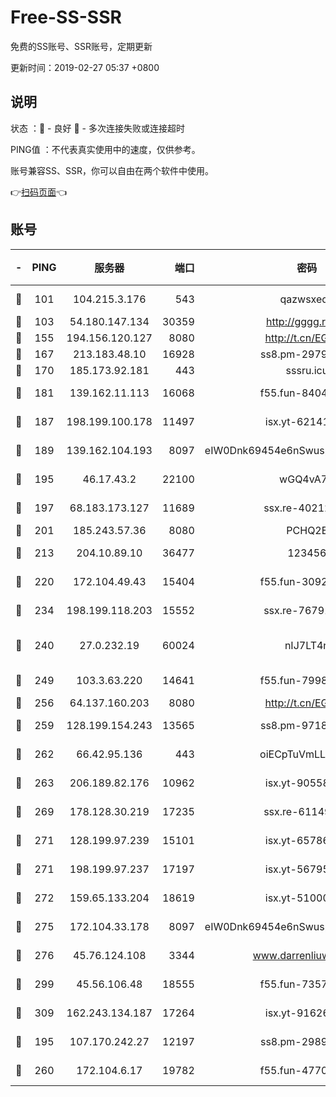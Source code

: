 # Free-SS-SSR

免费的SS账号、SSR账号，定期更新

更新时间：2019-02-27 05:37 +0800

## 说明

状态     ：🙂 - 良好 🙁 - 多次连接失败或连接超时

PING值   ：不代表真实使用中的速度，仅供参考。

账号兼容SS、SSR，你可以自由在两个软件中使用。

👉[扫码页面](https://liesauer.github.io/free-ss-ssr.github.io/)👈

## 账号

|-|PING|服务器|端口|密码|加密方式|区域|
|:----:|:----:|:-----:|-----:|:----:|:----:|:----:|
|🙂|101|104.215.3.176|543|qazwsxedc|aes-256-gcm|JP|
|🙂|103|54.180.147.134|30359|http://gggg.rocks|chacha20|KR|
|🙂|155|194.156.120.127|8080|http://t.cn/EGJIyrl|rc4-md5|RU|
|🙂|167|213.183.48.10|16928|ss8.pm-29798325|rc4-md5|RU|
|🙂|170|185.173.92.181|443|sssru.icu|rc4-md5|RU|
|🙂|181|139.162.11.113|16068|f55.fun-84043831|aes-256-cfb|SG|
|🙂|187|198.199.100.178|11497|isx.yt-62141946|aes-256-cfb|US|
|🙂|189|139.162.104.193|8097|eIW0Dnk69454e6nSwuspv9DmS201tQ0D|aes-256-cfb|JP|
|🙂|195|46.17.43.2|22100|wGQ4vA7D|aes-256-gcm|RU|
|🙂|197|68.183.173.127|11689|ssx.re-40212864|aes-256-cfb|US|
|🙂|201|185.243.57.36|8080|PCHQ2E|rc4-md5|US|
|🙂|213|204.10.89.10|36477|123456|aes-256-cfb|US|
|🙂|220|172.104.49.43|15404|f55.fun-30923847|aes-256-cfb|SG|
|🙂|234|198.199.118.203|15552|ssx.re-76791926|aes-256-cfb|US|
|🙂|240|27.0.232.19|60024|nIJ7LT4n|xchacha20-ietf-poly1305|HK|
|🙂|249|103.3.63.220|14641|f55.fun-79984823|aes-256-cfb|SG|
|🙂|256|64.137.160.203|8080|http://t.cn/EGJIyrl|rc4-md5|CA|
|🙂|259|128.199.154.243|13565|ss8.pm-97184216|aes-256-cfb|SG|
|🙂|262|66.42.95.136|443|oiECpTuVmLLxk4Ts|aes-256-cfb|US|
|🙂|263|206.189.82.176|10962|isx.yt-90558804|aes-256-cfb|SG|
|🙂|269|178.128.30.219|17235|ssx.re-61149569|aes-256-cfb|SG|
|🙂|271|128.199.97.239|15101|isx.yt-65786071|aes-256-cfb|SG|
|🙂|271|198.199.97.237|17197|isx.yt-56795890|aes-256-cfb|US|
|🙂|272|159.65.133.204|18619|isx.yt-51000018|aes-256-cfb|SG|
|🙂|275|172.104.33.178|8097|eIW0Dnk69454e6nSwuspv9DmS201tQ0D|aes-256-cfb|SG|
|🙂|276|45.76.124.108|3344|www.darrenliuwei.com|aes-256-cfb|AU|
|🙂|299|45.56.106.48|18555|f55.fun-73571297|aes-256-cfb|US|
|🙂|309|162.243.134.187|17264|isx.yt-91626213|aes-256-cfb|US|
|🙂|195|107.170.242.27|12197|ss8.pm-29892901|aes-256-cfb|US|
|🙂|260|172.104.6.17|19782|f55.fun-47700700|aes-256-cfb|US|
